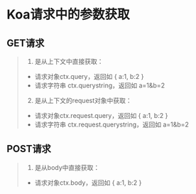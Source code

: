 **Koa请求中的参数获取**
==========

## **GET请求**<br/>

>1. 是从上下文中直接获取：<br/>
> * 请求对象ctx.query，返回如 { a:1, b:2 } <br/>
> * 请求字符串 ctx.querystring，返回如 a=1&b=2 <br/>
>2. 是从上下文的request对象中获取：<br/>
> * 请求对象ctx.request.query，返回如 { a:1, b:2 } <br/>
> * 请求字符串 ctx.request.querystring，返回如 a=1&b=2 <br/>

## **POST请求**<br/>

> 1. 是从body中直接获取：<br/>
> * 请求对象ctx.body，返回如 { a:1, b:2 }<br/>